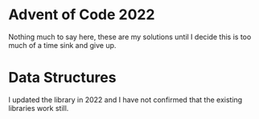 # Advent of Code 2022

Nothing much to say here, these are my solutions until I decide this is too much of a time sink and
give up.

# Data Structures

I updated the library in 2022 and I have not confirmed that the existing libraries work still.
